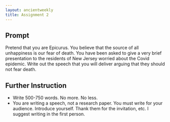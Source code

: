 ```yaml
---
layout: ancientweekly
title: Assignment 2
---
```



## Prompt 

Pretend that you are Epicurus. You believe that the source of all unhappiness is our fear of death. You have been asked to give a very brief presentation to the residents of New Jersey worried about the Covid epidemic. Write out the speech that you will deliver arguing that they should not fear death. 

## Further Instruction

+ Write 500-750 words. No more. No less. 
+ You are writing a speech, not a research paper. You must write for your audience. Introduce yourself. Thank them for the invitation, etc. I suggest writing in the first person.


